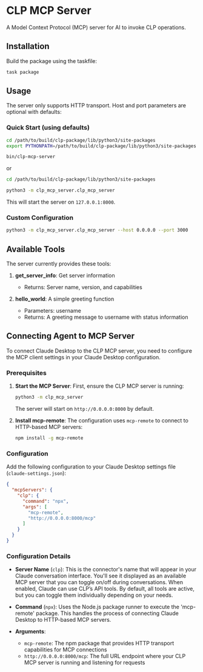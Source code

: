 # CLP MCP Server

A Model Context Protocol (MCP) server for AI to invoke CLP operations.

## Installation

Build the package using the taskfile:

```bash
task package
```

## Usage

The server only supports HTTP transport. Host and port parameters are optional with defaults:

### Quick Start (using defaults)

```bash
cd /path/to/build/clp-package/lib/python3/site-packages
export PYTHONPATH=/path/to/build/clp-package/lib/python3/site-packages

bin/clp-mcp-server
```

or

```bash
cd /path/to/build/clp-package/lib/python3/site-packages

python3 -m clp_mcp_server.clp_mcp_server
```

This will start the server on `127.0.0.1:8000`.

### Custom Configuration

```bash
python3 -m clp_mcp_server.clp_mcp_server --host 0.0.0.0 --port 3000
```

## Available Tools

The server currently provides these tools:

1. **get_server_info**: Get server information
   * Returns: Server name, version, and capabilities

2. **hello_world**: A simple greeting function
   * Parameters: username
   * Returns: A greeting message to username with status information

## Connecting Agent to MCP Server

To connect Claude Desktop to the CLP MCP server, you need to configure the MCP client settings in
your Claude Desktop configuration.

### Prerequisites

1. **Start the MCP Server**: First, ensure the CLP MCP server is running:

   ```bash
   python3 -m clp_mcp_server
   ```

   The server will start on `http://0.0.0.0:8000` by default.

2. **Install mcp-remote**: The configuration uses `mcp-remote` to connect to HTTP-based MCP servers:

   ```bash
   npm install -g mcp-remote
   ```

### Configuration

Add the following configuration to your Claude Desktop settings file (`claude-settings.json`):

```json
{
  "mcpServers": {
    "clp": {
      "command": "npx",
      "args": [
        "mcp-remote",
        "http://0.0.0.0:8000/mcp"
      ]
    }
  }
}
```

### Configuration Details

* **Server Name** (`clp`): This is the connector's name that will appear in your Claude 
conversation interface. You'll see it displayed as an available MCP server that you can toggle 
on/off during conversations. When enabled, Claude can use CLP’s API tools. By default, all tools 
are active, but you can toggle them individually depending on your needs.

* **Command** (`npx`): Uses the Node.js package runner to execute the 'mcp-remote' package. This 
handles the process of connecting Claude Desktop to HTTP-based MCP servers.

* **Arguments**:
  * `mcp-remote`: The npm package that provides HTTP transport capabilities for MCP connections
  * `http://0.0.0.0:8000/mcp`: The full URL endpoint where your CLP MCP server is running and
  listening for requests
